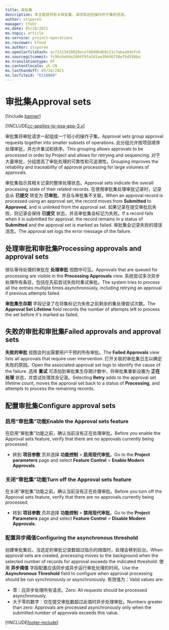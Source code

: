 ```yaml
---
title: 审批集
description: 本主题提供有关审批集、请求和这些操作的子集的信息。
author: stsporen
manager: tfehr
ms.date: 05/28/2021
ms.topic: article
ms.service: project-operations
ms.reviewer: kfend
ms.author: stsporen
ms.openlocfilehash: ac73313420029ece740d0bdb9c21c7abaa9defc6
ms.sourcegitcommit: fc96c6eb9a2094f9fa3d1ae39646730ef9d558ba
ms.translationtype: HT
ms.contentlocale: zh-CN
ms.lasthandoff: 05/28/2021
ms.locfileid: "6116860"
---
```

# <a name="approval-sets"></a><span data-ttu-id="8518c-103">审批集</span><span class="sxs-lookup"><span data-stu-id="8518c-103">Approval sets</span></span>

[!include [banner](../includes/psa-now-project-operations.md)]

[!INCLUDE[cc-applies-to-psa-app-3.x](../includes/cc-applies-to-psa-app-3x.md)]

<span data-ttu-id="8518c-104">审批集将审批请求一起组成一个较小的操作子集。</span><span class="sxs-lookup"><span data-stu-id="8518c-104">Approval sets group approval requests together into smaller subsets of operations.</span></span> <span data-ttu-id="8518c-105">此分组允许按项目顺序处理审批，并允许重试和排序。</span><span class="sxs-lookup"><span data-stu-id="8518c-105">This grouping allows approvals to be processed in order by Project and allows for retrying and sequencing.</span></span> <span data-ttu-id="8518c-106">对于大量审批，分组提高了审批处理的可靠性和可追溯性。</span><span class="sxs-lookup"><span data-stu-id="8518c-106">Grouping improves the reliability and traceability of approval processing for large volumes of approvals.</span></span>

<span data-ttu-id="8518c-107">审批集指示其相关记录的整体处理状态。</span><span class="sxs-lookup"><span data-stu-id="8518c-107">Approval sets indicate the overall processing state of their related records.</span></span> <span data-ttu-id="8518c-108">在使用审批集处理审批记录时，记录会从 **已提交** 转变为 **已审批**，并且与审批集不关联。</span><span class="sxs-lookup"><span data-stu-id="8518c-108">When an approval record is processed using an approval set, the record moves from **Submitted** to **Approved**, and is unlinked from the approval set.</span></span> <span data-ttu-id="8518c-109">如果记录在提交审批后失败，则记录会保持 **已提交** 状态，并且审批集会标记为失败。</span><span class="sxs-lookup"><span data-stu-id="8518c-109">If a record fails when it is submitted for approval, the record remains in a status of **Submitted** and the approval set is marked as failed.</span></span> <span data-ttu-id="8518c-110">审批集会记录失败的错误消息。</span><span class="sxs-lookup"><span data-stu-id="8518c-110">The approval set logs the error message of the failure.</span></span>

## <a name="processing-approvals-and-approval-sets"></a><span data-ttu-id="8518c-111">处理审批和审批集</span><span class="sxs-lookup"><span data-stu-id="8518c-111">Processing approvals and approval sets</span></span>
<span data-ttu-id="8518c-112">排队等待处理的审批在 **处理审批** 视图中可见。</span><span class="sxs-lookup"><span data-stu-id="8518c-112">Approvals that are queued for processing are visible in the **Processing Approvals** view.</span></span> <span data-ttu-id="8518c-113">系统尝试多次异步处理所有条目，包括在先前尝试失败时重试审批。</span><span class="sxs-lookup"><span data-stu-id="8518c-113">The system tries to process all the entries multiple times asynchronously, including retrying an approval if previous attempts failed.</span></span>

<span data-ttu-id="8518c-114">**审批集生存期** 字段记录了在将集标记为失败之前剩余的集处理尝试次数。</span><span class="sxs-lookup"><span data-stu-id="8518c-114">The **Approval Set Lifetime** field records the number of attempts left to process the set before it's marked as failed.</span></span>

## <a name="failed-approvals-and-approval-sets"></a><span data-ttu-id="8518c-115">失败的审批和审批集</span><span class="sxs-lookup"><span data-stu-id="8518c-115">Failed approvals and approval sets</span></span>
<span data-ttu-id="8518c-116">**失败的审批** 视图会列出需要用户干预的所有审批。</span><span class="sxs-lookup"><span data-stu-id="8518c-116">The **Failed Approvals** view lists all approvals that require user intervention.</span></span> <span data-ttu-id="8518c-117">打开关联的审批集日志以确定失败的原因。</span><span class="sxs-lookup"><span data-stu-id="8518c-117">Open the associated approval set logs to identify the cause of the failure.</span></span>
<span data-ttu-id="8518c-118">选择 **重试** 可添加到审批集生存期计数中，将审批集重新设置为 **正在处理** 状态，并尝试处理其余记录。</span><span class="sxs-lookup"><span data-stu-id="8518c-118">Selecting **Retry** adds to the approval set lifetime count, moves the approval set back to a status of **Processing**, and attempts to process the remaining records.</span></span>

## <a name="configure-approval-sets"></a><span data-ttu-id="8518c-119">配置审批集</span><span class="sxs-lookup"><span data-stu-id="8518c-119">Configure approval sets</span></span>

###  <a name="enable-the-approval-sets-feature"></a><span data-ttu-id="8518c-120">启用“审批集”功能</span><span class="sxs-lookup"><span data-stu-id="8518c-120">Enable the Approval sets feature</span></span>
<span data-ttu-id="8518c-121">在启用“审批集”功能之前，确认当前没有正在处理审批。</span><span class="sxs-lookup"><span data-stu-id="8518c-121">Before you enable the Approval sets feature, verify that there are no approvals currently being processed.</span></span>

- <span data-ttu-id="8518c-122">转到 **项目参数** 页并选择 **功能控制** > **启用现代审批**。</span><span class="sxs-lookup"><span data-stu-id="8518c-122">Go to the **Project parameters** page and select **Feature Control** > **Enable Modern Approvals**.</span></span>

### <a name="turn-off-the-approval-sets-feature"></a><span data-ttu-id="8518c-123">关闭“审批集”功能</span><span class="sxs-lookup"><span data-stu-id="8518c-123">Turn off the Approval sets feature</span></span>
<span data-ttu-id="8518c-124">在关闭“审批集”功能之前，确认当前没有正在处理审批。</span><span class="sxs-lookup"><span data-stu-id="8518c-124">Before you turn off the Approval sets feature, verify that there are no approvals currently being processed.</span></span>

- <span data-ttu-id="8518c-125">转到 **项目参数** 页并选择 **功能控制** > **禁用现代审批**。</span><span class="sxs-lookup"><span data-stu-id="8518c-125">Go to the **Project Parameters** page and select **Feature Control** > **Disable Modern Approvals**.</span></span>

### <a name="configuring-the-asynchronous-threshold"></a><span data-ttu-id="8518c-126">配置异步阈值</span><span class="sxs-lookup"><span data-stu-id="8518c-126">Configuring the asynchronous threshold</span></span> 
<span data-ttu-id="8518c-127">创建审批集后，当选定的审批记录数超过指示的阈值时，处理会移到后台。</span><span class="sxs-lookup"><span data-stu-id="8518c-127">When approval sets are created, processing moves to the background when the selected number of records for approval exceeds the indicated threshold.</span></span> <span data-ttu-id="8518c-128">使用 **异步阈值** 字段配置应该同步或异步运行审批处理的时间。</span><span class="sxs-lookup"><span data-stu-id="8518c-128">Use the **Asynchronous Threshold** field to configure when approval processing should be run synchronously or asynchronously.</span></span>
<span data-ttu-id="8518c-129">有效值为：</span><span class="sxs-lookup"><span data-stu-id="8518c-129">Valid values are:</span></span>

  - <span data-ttu-id="8518c-130">零：应异步处理所有请求。</span><span class="sxs-lookup"><span data-stu-id="8518c-130">Zero: All requests should be processed asynchronously.</span></span> 
  - <span data-ttu-id="8518c-131">大于零的数字：仅在提交审批数超过此值时异步处理审批。</span><span class="sxs-lookup"><span data-stu-id="8518c-131">Numbers greater than zero: Approvals are processed asynchronously only when the submitted number of approvals exceeds this value.</span></span>

[!INCLUDE[footer-include](../includes/footer-banner.md)]
